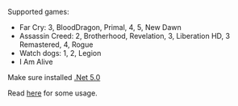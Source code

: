 Supported games:
- Far Cry: 3, BloodDragon, Primal, 4, 5, New Dawn
- Assassin Creed: 2, Brotherhood, Revelation, 3, Liberation HD, 3 Remastered, 4, Rogue
- Watch dogs: 1, 2, Legion
- I Am Alive


Make sure installed [.Net 5.0](https://dotnet.microsoft.com/download/dotnet/5.0)

Read [here](https://github.com/eprilx/FFDConverter#usage) for some usage.
